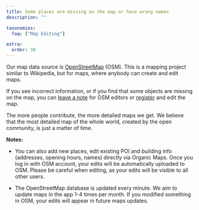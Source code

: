 ```yaml
---
title: Some places are missing on the map or have wrong names
description: ""

taxonomies:
  faq: ["Map Editing"]

extra:
  order: 30
---
```


Our map data source is [OpenStreetMap](https://welcome.openstreetmap.org) (OSM). This is a mapping project similar to Wikipedia, but for maps, where anybody can create and edit maps.

If you see incorrect information, or if you find that some objects are missing on the map, you can [leave a note](https://www.openstreetmap.org/note/new) for OSM editors or [register](https://www.openstreetmap.org/user/new) and edit the map.

The more people contribute, the more detailed maps we get. We believe that the most detailed map of the whole world, created by the open community, is just a matter of time.

**Notes:**

* You can also add new places, edit existing POI and building info (addresses, opening hours, names) directly via Organic Maps. Once you log in with OSM account, your edits will be automatically uploaded to OSM. Please be careful when editing, as your edits will be visible to all other users.

* The OpenStreetMap database is updated every minute. We aim to update maps in the app 1-4 times per month. If you modified something in OSM, your edits will appear in future maps updates.
